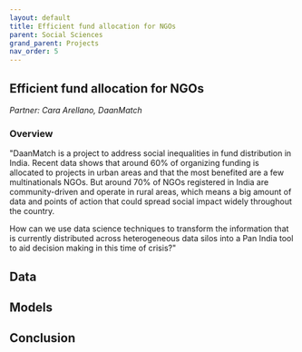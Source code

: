 ```yaml
---
layout: default
title: Efficient fund allocation for NGOs
parent: Social Sciences
grand_parent: Projects 
nav_order: 5
---
```



## Efficient fund allocation for NGOs
*Partner: Cara Arellano, DaanMatch*

### Overview

"DaanMatch is a project to address social inequalities in fund distribution in India. Recent data shows that around 60% of organizing funding is allocated to projects in urban areas and that the most benefited are a few multinationals NGOs. But around 70% of NGOs registered in India are community-driven and operate in rural areas, which means a big amount of data and points of action that could spread social impact widely throughout the country.  

How can we use data science techniques to transform the information that is currently distributed across heterogeneous data silos into a Pan India tool to aid decision making in this time of crisis?"

## Data

## Models

## Conclusion


```python

```